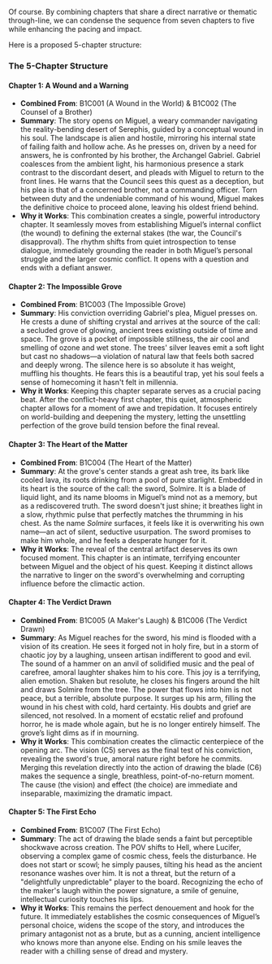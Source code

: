 Of course. By combining chapters that share a direct narrative or thematic through-line, we can condense the sequence from seven chapters to five while enhancing the pacing and impact.

Here is a proposed 5-chapter structure:

### **The 5-Chapter Structure**

#### **Chapter 1: A Wound and a Warning**
*   **Combined From**: B1C001 (A Wound in the World) & B1C002 (The Counsel of a Brother)
*   **Summary**: The story opens on Miguel, a weary commander navigating the reality-bending desert of Serephis, guided by a conceptual wound in his soul. The landscape is alien and hostile, mirroring his internal state of failing faith and hollow ache. As he presses on, driven by a need for answers, he is confronted by his brother, the Archangel Gabriel. Gabriel coalesces from the ambient light, his harmonious presence a stark contrast to the discordant desert, and pleads with Miguel to return to the front lines. He warns that the Council sees this quest as a deception, but his plea is that of a concerned brother, not a commanding officer. Torn between duty and the undeniable command of his wound, Miguel makes the definitive choice to proceed alone, leaving his oldest friend behind.
*   **Why it Works**: This combination creates a single, powerful introductory chapter. It seamlessly moves from establishing Miguel’s internal conflict (the wound) to defining the external stakes (the war, the Council's disapproval). The rhythm shifts from quiet introspection to tense dialogue, immediately grounding the reader in both Miguel’s personal struggle and the larger cosmic conflict. It opens with a question and ends with a defiant answer.

#### **Chapter 2: The Impossible Grove**
*   **Combined From**: B1C003 (The Impossible Grove)
*   **Summary**: His conviction overriding Gabriel's plea, Miguel presses on. He crests a dune of shifting crystal and arrives at the source of the call: a secluded grove of glowing, ancient trees existing outside of time and space. The grove is a pocket of impossible stillness, the air cool and smelling of ozone and wet stone. The trees' silver leaves emit a soft light but cast no shadows—a violation of natural law that feels both sacred and deeply wrong. The silence here is so absolute it has weight, muffling his thoughts. He fears this is a beautiful trap, yet his soul feels a sense of homecoming it hasn't felt in millennia.
*   **Why it Works**: Keeping this chapter separate serves as a crucial pacing beat. After the conflict-heavy first chapter, this quiet, atmospheric chapter allows for a moment of awe and trepidation. It focuses entirely on world-building and deepening the mystery, letting the unsettling perfection of the grove build tension before the final reveal.

#### **Chapter 3: The Heart of the Matter**
*   **Combined From**: B1C004 (The Heart of the Matter)
*   **Summary**: At the grove's center stands a great ash tree, its bark like cooled lava, its roots drinking from a pool of pure starlight. Embedded in its heart is the source of the call: the sword, Solmire. It is a blade of liquid light, and its name blooms in Miguel’s mind not as a memory, but as a rediscovered truth. The sword doesn't just shine; it breathes light in a slow, rhythmic pulse that perfectly matches the thrumming in his chest. As the name *Solmire* surfaces, it feels like it is overwriting his own name—an act of silent, seductive usurpation. The sword promises to make him whole, and he feels a desperate hunger for it.
*   **Why it Works**: The reveal of the central artifact deserves its own focused moment. This chapter is an intimate, terrifying encounter between Miguel and the object of his quest. Keeping it distinct allows the narrative to linger on the sword's overwhelming and corrupting influence before the climactic action.

#### **Chapter 4: The Verdict Drawn**
*   **Combined From**: B1C005 (A Maker's Laugh) & B1C006 (The Verdict Drawn)
*   **Summary**: As Miguel reaches for the sword, his mind is flooded with a vision of its creation. He sees it forged not in holy fire, but in a storm of chaotic joy by a laughing, unseen artisan indifferent to good and evil. The sound of a hammer on an anvil of solidified music and the peal of carefree, amoral laughter shakes him to his core. This joy is a terrifying, alien emotion. Shaken but resolute, he closes his fingers around the hilt and draws Solmire from the tree. The power that flows into him is not peace, but a terrible, absolute purpose. It surges up his arm, filling the wound in his chest with cold, hard certainty. His doubts and grief are silenced, not resolved. In a moment of ecstatic relief and profound horror, he is made whole again, but he is no longer entirely himself. The grove’s light dims as if in mourning.
*   **Why it Works**: This combination creates the climactic centerpiece of the opening arc. The vision (C5) serves as the final test of his conviction, revealing the sword's true, amoral nature right before he commits. Merging this revelation directly into the action of drawing the blade (C6) makes the sequence a single, breathless, point-of-no-return moment. The cause (the vision) and effect (the choice) are immediate and inseparable, maximizing the dramatic impact.

#### **Chapter 5: The First Echo**
*   **Combined From**: B1C007 (The First Echo)
*   **Summary**: The act of drawing the blade sends a faint but perceptible shockwave across creation. The POV shifts to Hell, where Lucifer, observing a complex game of cosmic chess, feels the disturbance. He does not start or scowl; he simply pauses, tilting his head as the ancient resonance washes over him. It is not a threat, but the return of a "delightfully unpredictable" player to the board. Recognizing the echo of the maker's laugh within the power signature, a smile of genuine, intellectual curiosity touches his lips.
*   **Why it Works**: This remains the perfect denouement and hook for the future. It immediately establishes the cosmic consequences of Miguel’s personal choice, widens the scope of the story, and introduces the primary antagonist not as a brute, but as a cunning, ancient intelligence who knows more than anyone else. Ending on his smile leaves the reader with a chilling sense of dread and mystery.